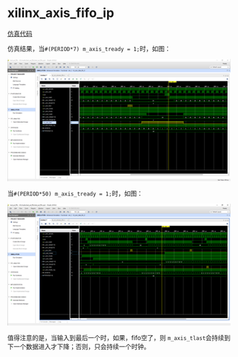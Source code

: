 # xilinx_axis_fifo_ip

[仿真代码](tb_axi_stream_fifo.v)

仿真结果，当`#(PERIOD*7) m_axis_tready = 1;`时，如图：

![1](1.png)

当`#(PERIOD*50) m_axis_tready = 1;`时，如图：

![2](2.png)

值得注意的是，当输入到最后一个时，如果，fifo空了，则 `m_axis_tlast`会持续到下一个数据进入才下降；否则，只会持续一个时钟。